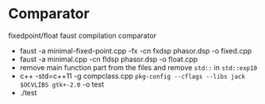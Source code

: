 # Comparator
fixedpoint/float faust compilation comparator


* faust -a minimal-fixed-point.cpp -fx -cn fxdsp phasor.dsp -o fixed.cpp
* faust -a minimal.cpp -cn fldsp phasor.dsp -o float.cpp
* remove main function part from the files and remove `std::` in `std::exp10`
* c++ -std=c++11 -g compclass.cpp `pkg-config --cflags --libs jack $OCVLIBS gtk+-2.0` -o test
* ./test

